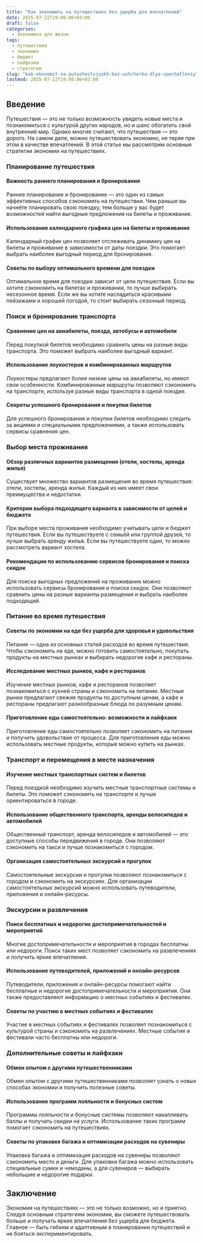 ```yaml
---
title: "Как экономить на путешествиях без ущерба для впечатлений"
date: 2025-07-22T19:00:06+03:00
draft: false
categories:
  - Экономика для жизни
tags:
  - путешествия
  - экономия
  - бюджет
  - лайфхаки
  - стратегии
slug: "kak-ekonomit-na-puteshestviyakh-bez-ushcherba-dlya-vpechatleniy"
lastmod: 2025-07-22T19:00:06+03:00
---
```


## Введение

Путешествия — это не только возможность увидеть новые места и познакомиться с культурой других народов, но и шанс обогатить свой внутренний мир. Однако многие считают, что путешествия — это дорого. На самом деле, можно путешествовать экономно, не теряя при этом в качестве впечатлений. В этой статье мы рассмотрим основные стратегии экономии на путешествиях.

### Планирование путешествия

#### Важность раннего планирования и бронирования

Раннее планирование и бронирование — это один из самых эффективных способов сэкономить на путешествии. Чем раньше вы начнёте планировать свою поездку, тем больше у вас будет возможностей найти выгодные предложения на билеты и проживание.

#### Использование календарного графика цен на билеты и проживание

Календарный график цен позволяет отслеживать динамику цен на билеты и проживание в зависимости от даты поездки. Это помогает выбрать наиболее выгодный период для бронирования.

#### Советы по выбору оптимального времени для поездки

Оптимальное время для поездки зависит от цели путешествия. Если вы хотите сэкономить на билетах и проживании, то лучше выбирать несезонное время. Если же вы хотите насладиться красивыми пейзажами и хорошей погодой, то стоит выбирать сезонный период.

### Поиск и бронирование транспорта

#### Сравнение цен на авиабилеты, поезда, автобусы и автомобили

Перед покупкой билетов необходимо сравнить цены на разные виды транспорта. Это поможет выбрать наиболее выгодный вариант.

#### Использование лоукостеров и комбинированных маршрутов

Лоукостеры предлагают более низкие цены на авиабилеты, но имеют свои особенности. Комбинированные маршруты позволяют сэкономить на транспорте, используя разные виды транспорта в одной поездке.

#### Секреты успешного бронирования и покупки билетов

Для успешного бронирования и покупки билетов необходимо следить за акциями и специальными предложениями, а также использовать сервисы сравнения цен.

### Выбор места проживания

#### Обзор различных вариантов размещения (отели, хостелы, аренда жилья)

Существует множество вариантов размещения во время путешествия: отели, хостелы, аренда жилья. Каждый из них имеет свои преимущества и недостатки.

#### Критерии выбора подходящего варианта в зависимости от целей и бюджета

При выборе места проживания необходимо учитывать цели и бюджет путешествия. Если вы путешествуете с семьёй или группой друзей, то лучше выбрать аренду жилья. Если вы путешествуете один, то можно рассмотреть вариант хостела.

#### Рекомендации по использованию сервисов бронирования и поиска скидок

Для поиска выгодных предложений на проживание можно использовать сервисы бронирования и поиска скидок. Они позволяют сравнить цены на разные варианты размещения и выбрать наиболее подходящий.

### Питание во время путешествия

#### Советы по экономии на еде без ущерба для здоровья и удовольствия

Питание — одна из основных статей расходов во время путешествия. Чтобы сэкономить на еде, можно готовить самостоятельно, покупать продукты на местных рынках и выбирать недорогие кафе и рестораны.

#### Исследование местных рынков, кафе и ресторанов

Изучение местных рынков, кафе и ресторанов позволяет познакомиться с кухней страны и сэкономить на питании. Местные рынки предлагают свежие продукты по доступным ценам, а кафе и рестораны предлагают разнообразные блюда по разумным ценам.

#### Приготовление еды самостоятельно: возможности и лайфхаки

Приготовление еды самостоятельно позволяет сэкономить на питании и получить удовольствие от процесса. Для приготовления еды можно использовать местные продукты, которые можно купить на рынках.

### Транспорт и перемещения в месте назначения

#### Изучение местных транспортных систем и билетов

Перед поездкой необходимо изучить местные транспортные системы и билеты. Это поможет сэкономить на транспорте и лучше ориентироваться в городе.

#### Использование общественного транспорта, аренды велосипедов и автомобилей

Общественный транспорт, аренда велосипедов и автомобилей — это доступные способы передвижения в городе. Они позволяют сэкономить на такси и лучше познакомиться с городом.

#### Организация самостоятельных экскурсий и прогулок

Самостоятельные экскурсии и прогулки позволяют познакомиться с городом и сэкономить на экскурсиях. Для организации самостоятельных экскурсий можно использовать путеводители, приложения и онлайн-ресурсы.

### Экскурсии и развлечения

#### Поиск бесплатных и недорогих достопримечательностей и мероприятий

Многие достопримечательности и мероприятия в городах бесплатны или недороги. Поиск таких мест позволяет сэкономить на развлечениях и получить яркие впечатления.

#### Использование путеводителей, приложений и онлайн-ресурсов

Путеводители, приложения и онлайн-ресурсы помогают найти бесплатные и недорогие достопримечательности и мероприятия. Они также предоставляют информацию о местных событиях и фестивалях.

#### Советы по участию в местных событиях и фестивалях

Участие в местных событиях и фестивалях позволяет познакомиться с культурой страны и сэкономить на развлечениях. Местные события и фестивали часто бесплатны или недороги.

### Дополнительные советы и лайфхаки

#### Обмен опытом с другими путешественниками

Обмен опытом с другими путешественниками позволяет узнать о новых способах экономии и получить полезные советы.

#### Использование программ лояльности и бонусных систем

Программы лояльности и бонусные системы позволяют накапливать баллы и получать скидки на услуги. Использование таких программ помогает сэкономить на путешествиях.

#### Советы по упаковке багажа и оптимизации расходов на сувениры

Упаковка багажа и оптимизация расходов на сувениры позволяют сэкономить место и деньги. Для упаковки багажа можно использовать специальные сумки и чемоданы, а для сувениров — выбирать небольшие и недорогие подарки.

## Заключение

Экономия на путешествиях — это не только возможно, но и приятно. Следуя основным стратегиям экономии, вы сможете путешествовать больше и получать яркие впечатления без ущерба для бюджета. Главное — быть гибким и адаптивным в планировании путешествий и не бояться экспериментировать.
